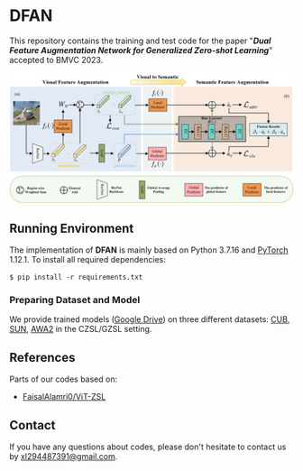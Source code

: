# DFAN


This repository contains the training and test code for the paper  "***Dual Feature Augmentation Network for
Generalized Zero-shot Learning***" accepted to BMVC 2023. 

![](figures/architecture.png)

## Running Environment
The implementation of **DFAN** is mainly based on Python 3.7.16 and [PyTorch](https://pytorch.org/) 1.12.1. To install all required dependencies:
```
$ pip install -r requirements.txt
```

### Preparing Dataset and Model

We provide trained models ([Google Drive](https://drive.google.com/drive/folders/1PQkewCqlEl8FbgFOboB7WqmGgIvN95x9?usp=sharing)) on three different datasets: [CUB](http://www.vision.caltech.edu/visipedia/CUB-200-2011.html), [SUN](http://cs.brown.edu/~gmpatter/sunattributes.html), [AWA2](http://cvml.ist.ac.at/AwA2/) in the CZSL/GZSL setting. 



## References
Parts of our codes based on:
* [FaisalAlamri0/ViT-ZSL](https://github.com/FaisalAlamri0/ViT-ZSL)

## Contact
If you have any questions about codes, please don't hesitate to contact us by xl294487391@gmail.com.
